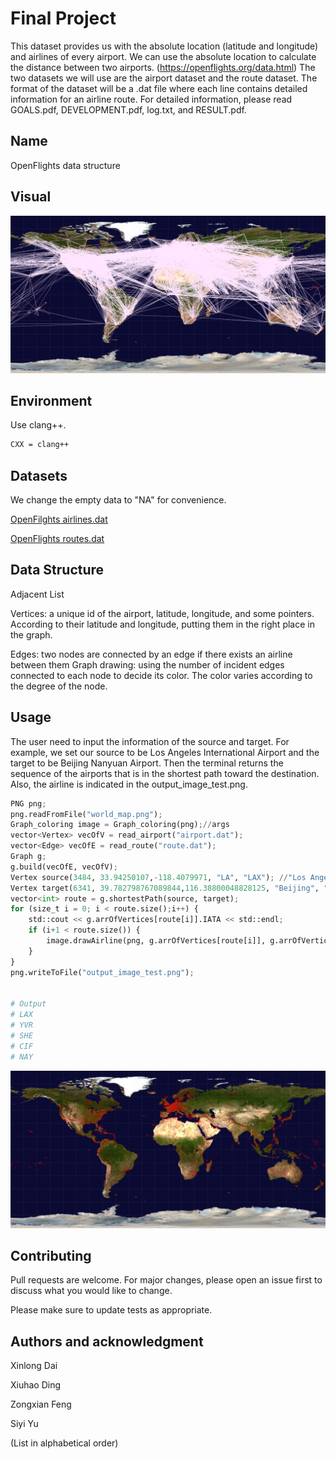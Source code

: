 # Final Project

This dataset provides us with the absolute location (latitude and
longitude) and airlines of every airport. We can use the absolute location to
calculate the distance between two airports. (https://openflights.org/data.html) The two
datasets we will use are the airport dataset and the route dataset. The format of the dataset
will be a .dat file where each line contains detailed information for an airline route.
For detailed information, please read GOALS.pdf, DEVELOPMENT.pdf, log.txt, and RESULT.pdf.
## Name

OpenFlights data structure

## Visual
![graph](./project/draw_all_airlines.png)


## Environment

Use clang++.

```bash
CXX = clang++
```
## Datasets

We change the empty data to "NA" for convenience.

[OpenFilghts airlines.dat](https://raw.githubusercontent.com/jpatokal/openflights/master/data/airlines.dat)

[OpenFlights routes.dat](https://raw.githubusercontent.com/jpatokal/openflights/master/data/routes.dat)



## Data Structure

Adjacent List


Vertices: 
a unique id of the airport, latitude, longitude, and some pointers.
According to their latitude and longitude, putting them in the right place in the
graph.

Edges: 
two nodes are connected by an edge if there exists an airline between them
Graph drawing: using the number of incident edges connected to each node to
decide its color. The color varies according to the degree of the node.

## Usage
The user need to input the information of the source and target. For example, we set our source to be Los Angeles International Airport and the target to be Beijing Nanyuan Airport. Then the terminal returns the sequence of the airports that is in the shortest path toward the destination. Also, the airline is indicated in the output_image_test.png.

```python
PNG png;
png.readFromFile("world_map.png");
Graph_coloring image = Graph_coloring(png);//args
vector<Vertex> vecOfV = read_airport("airport.dat");
vector<Edge> vecOfE = read_route("route.dat");
Graph g;
g.build(vecOfE, vecOfV);
Vertex source(3484, 33.94250107,-118.4079971, "LA", "LAX"); //"Los Angeles International Airport"
Vertex target(6341, 39.782798767089844,116.38800048828125, "Beijing", "NAY"); //"Beijing Nanyuan Airport"
vector<int> route = g.shortestPath(source, target);
for (size_t i = 0; i < route.size();i++) {
	std::cout << g.arrOfVertices[route[i]].IATA << std::endl;
	if (i+1 < route.size()) {
		image.drawAirline(png, g.arrOfVertices[route[i]], g.arrOfVertices[route[i+1]], 270);
	}
}
png.writeToFile("output_image_test.png");


# Output
# LAX
# YVR
# SHE
# CIF
# NAY
```
![graph](./project/output_image_test.png)
## Contributing
Pull requests are welcome. For major changes, please open an issue first to discuss what you would like to change.

Please make sure to update tests as appropriate.

## Authors and acknowledgment

Xinlong Dai

Xiuhao Ding

Zongxian Feng

Siyi Yu

(List in alphabetical order)
